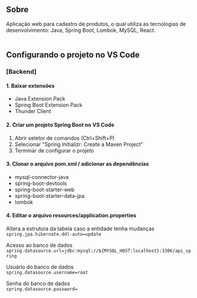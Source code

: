 ## Sobre
Aplicação web para cadastro de produtos, o qual utiliza as tecnologias de desenvolvimento: Java, Spring Boot, Lombok, MySQL, React.<br><br>

## Configurando o projeto no VS Code

### [Backend]
#### 1. Baixar extensões
+ Java Extension Pack
+ Spring Boot Extension Pack
+ Thunder Client
  
#### 2. Criar um projeto Spring Boot no VS Code
1. Abrir seletor de comandos (Ctrl+Shift+P)
2. Selecionar "Spring Initializr: Create a Maven Project"
3. Terminar de configurar o projeto

#### 3. Clonar o arquivo pom.xml / adicionar as dependências
* mysql-connector-java
* spring-boot-devtools
* spring-boot-starter-web
* spring-boot-starter-data-jpa
* lombok

#### 4. Editar o arquivo resources/application.properties

Altera a estrutura da tabela caso a entidade tenha mudanças <br>
`spring.jpa.hibernate.ddl-auto=update`

Acesso ao banco de dados <br>
`spring.datasource.url=jdbc:mysql://${MYSQL_HOST:localhost}:3306/api_spring`

Usuário do banco de dados <br>
`spring.datasource.username=root`

Senha do banco de dados <br>
`spring.datasource.password=`
